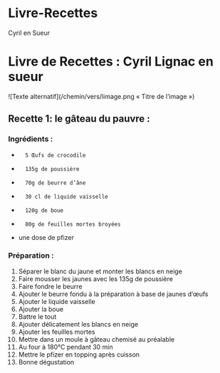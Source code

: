 # Livre-Recettes
Cyril en Sueur
# Livre de Recettes : Cyril Lignac en sueur

![Texte alternatif](/chemin/vers/limage.png « Titre de l’image »)

## Recette 1: le gâteau du pauvre :
### Ingrédients :

-       5 Œufs de crocodile 
-       135g de poussière 
-       70g de beurre d’âne 
-       30 cl de liquide vaisselle 
-       120g de boue 
-       80g de feuilles mortes broyées 
-    une dose de pfizer

### Préparation : 
1.  Séparer le blanc du jaune et monter les blancs en neige 
2.  Faire mousser les jaunes avec les 135g de poussière
3.  Faire fondre le beurre
4.  Ajouter le beurre fondu à la préparation à base de jaunes d’œufs
5.  Ajouter le liquide vaisselle 
6.  Ajouter la boue 
7.  Battre le tout 
8.  Ajouter délicatement les blancs en neige 
9.  Ajouter les feuilles mortes 
10. Mettre dans un moule à gâteau chemisé au préalable 
11. Au four à 180°C pendant 30 min 
12. Mettre le pfizer en topping après cuisson
13. Bonne dégustation 



































